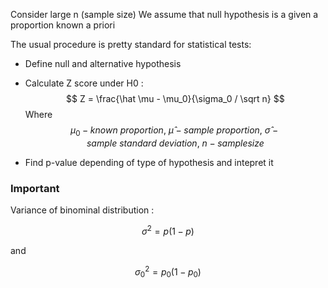 Consider large n (sample size)
We assume that null hypothesis is a given a proportion known a priori

The usual procedure is pretty standard for statistical tests:
- Define null and alternative hypothesis
- Calculate Z score under H0 :
$$
Z = \frac{\hat \mu - \mu_0}{\sigma_0 / \sqrt n}
$$
Where 
$$
 \mu_0 - known\ proportion , \ \hat \mu - sample \ proportion, \ \hat \sigma - sample \ standard \ deviation, \ n - sample size
$$

- Find p-value depending of type of hypothesis and intepret it

### Important

Variance of binominal distribution :


$$
\sigma ^ 2 = p(1-p)
$$

and 

$$
\sigma_0 ^ 2 = p_0(1-p_0)
$$